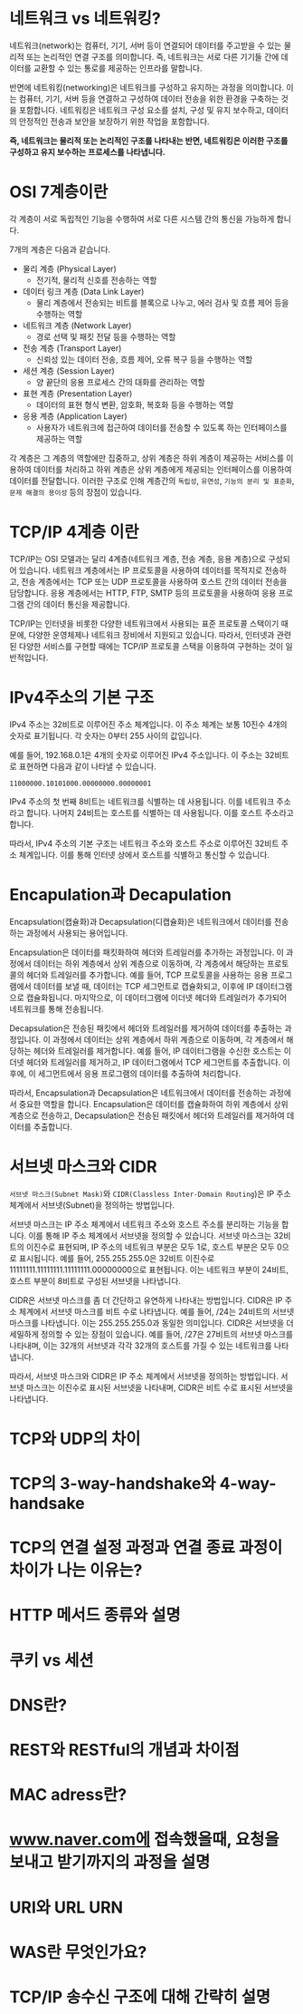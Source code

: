 # 네트워크 vs 네트워킹?
네트워크(network)는 컴퓨터, 기기, 서버 등이 연결되어 데이터를 주고받을 수 있는 물리적 또는 논리적인 연결 구조를 의미합니다. 즉, 네트워크는 서로 다른 기기들 간에 데이터를 교환할 수 있는 통로를 제공하는 인프라를 말합니다.  

반면에 네트워킹(networking)은 네트워크를 구성하고 유지하는 과정을 의미합니다. 이는 컴퓨터, 기기, 서버 등을 연결하고 구성하여 데이터 전송을 위한 환경을 구축하는 것을 포함합니다. 네트워킹은 네트워크 구성 요소를 설치, 구성 및 유지 보수하고, 데이터의 안정적인 전송과 보안을 보장하기 위한 작업을 포함합니다.  

**즉, 네트워크는 물리적 또는 논리적인 구조를 나타내는 반면, 네트워킹은 이러한 구조를 구성하고 유지 보수하는 프로세스를 나타냅니다.**
# OSI 7계층이란
 각 계층이 서로 독립적인 기능을 수행하여 서로 다른 시스템 간의 통신을 가능하게 합니다.

7개의 계층은 다음과 같습니다.

- 물리 계층 (Physical Layer)
    - 전기적, 물리적 신호를 전송하는 역할
- 데이터 링크 계층 (Data Link Layer)
    - 물리 계층에서 전송되는 비트를 블록으로 나누고, 에러 검사 및 흐름 제어 등을 수행하는 역할
- 네트워크 계층 (Network Layer)
    - 경로 선택 및 패킷 전달 등을 수행하는 역할
- 전송 계층 (Transport Layer)
    - 신뢰성 있는 데이터 전송, 흐름 제어, 오류 복구 등을 수행하는 역할
- 세션 계층 (Session Layer)
    - 양 끝단의 응용 프로세스 간의 대화를 관리하는 역할
- 표현 계층 (Presentation Layer)
    - 데이터의 표현 형식 변환, 암호화, 복호화 등을 수행하는 역할
- 응용 계층 (Application Layer)
    - 사용자가 네트워크에 접근하여 데이터를 전송할 수 있도록 하는 인터페이스를 제공하는 역할
    
각 계층은 그 계층의 역할에만 집중하고, 상위 계층은 하위 계층이 제공하는 서비스를 이용하여 데이터를 처리하고 하위 계층은 상위 계층에게 제공되는 인터페이스를 이용하여 데이터를 전달합니다. 이러한 구조로 인해 계층간의 `독립성`, `유연성`, `기능의 분리 및 표준화`,` 문제 해결의 용이성` 등의 장점이 있습니다.

# TCP/IP 4계층 이란
TCP/IP는 OSI 모델과는 달리 4계층(네트워크 계층, 전송 계층, 응용 계층)으로 구성되어 있습니다. 네트워크 계층에서는 IP 프로토콜을 사용하여 데이터를 목적지로 전송하고, 전송 계층에서는 TCP 또는 UDP 프로토콜을 사용하여 호스트 간의 데이터 전송을 담당합니다. 응용 계층에서는 HTTP, FTP, SMTP 등의 프로토콜을 사용하여 응용 프로그램 간의 데이터 통신을 제공합니다.
  
TCP/IP는 인터넷을 비롯한 다양한 네트워크에서 사용되는 표준 프로토콜 스택이기 때문에, 다양한 운영체제나 네트워크 장비에서 지원되고 있습니다. 따라서, 인터넷과 관련된 다양한 서비스를 구현할 때에는 TCP/IP 프로토콜 스택을 이용하여 구현하는 것이 일반적입니다.

# IPv4주소의 기본 구조
IPv4 주소는 32비트로 이루어진 주소 체계입니다. 이 주소 체계는 보통 10진수 4개의 숫자로 표기됩니다. 각 숫자는 0부터 255 사이의 값입니다.  

예를 들어, 192.168.0.1은 4개의 숫자로 이루어진 IPv4 주소입니다. 이 주소는 32비트로 표현하면 다음과 같이 나타낼 수 있습니다.  

`11000000.10101000.00000000.00000001`  

IPv4 주소의 첫 번째 8비트는 네트워크를 식별하는 데 사용됩니다. 이를 네트워크 주소라고 합니다. 나머지 24비트는 호스트를 식별하는 데 사용됩니다. 이를 호스트 주소라고 합니다.  

따라서, IPv4 주소의 기본 구조는 네트워크 주소와 호스트 주소로 이루어진 32비트 주소 체계입니다. 이를 통해 인터넷 상에서 호스트를 식별하고 통신할 수 있습니다.   

# Encapulation과 Decapulation

Encapsulation(캡슐화)과 Decapsulation(디캡슐화)은 네트워크에서 데이터를 전송하는 과정에서 사용되는 용어입니다.

Encapsulation은 데이터를 패킷화하여 헤더와 트레일러를 추가하는 과정입니다. 이 과정에서 데이터는 하위 계층에서 상위 계층으로 이동하며, 각 계층에서 해당하는 프로토콜의 헤더와 트레일러를 추가합니다. 예를 들어, TCP 프로토콜을 사용하는 응용 프로그램에서 데이터를 보낼 때, 데이터는 TCP 세그먼트로 캡슐화되고, 이후에 IP 데이터그램으로 캡슐화됩니다. 마지막으로, 이 데이터그램에 이더넷 헤더와 트레일러가 추가되어 네트워크를 통해 전송됩니다.

Decapsulation은 전송된 패킷에서 헤더와 트레일러를 제거하여 데이터를 추출하는 과정입니다. 이 과정에서 데이터는 상위 계층에서 하위 계층으로 이동하며, 각 계층에서 해당하는 헤더와 트레일러를 제거합니다. 예를 들어, IP 데이터그램을 수신한 호스트는 이더넷 헤더와 트레일러를 제거하고, IP 데이터그램에서 TCP 세그먼트를 추출합니다. 이후에, 이 세그먼트에서 응용 프로그램의 데이터를 추출하여 처리합니다.

따라서, Encapsulation과 Decapsulation은 네트워크에서 데이터를 전송하는 과정에서 중요한 역할을 합니다. Encapsulation은 데이터를 캡슐화하여 하위 계층에서 상위 계층으로 전송하고, Decapsulation은 전송된 패킷에서 헤더와 트레일러를 제거하여 데이터를 추출합니다.

# 서브넷 마스크와 CIDR

`서브넷 마스크(Subnet Mask)`와 `CIDR(Classless Inter-Domain Routing`)은 IP 주소 체계에서 서브넷(Subnet)을 정의하는 방법입니다.

서브넷 마스크는 IP 주소 체계에서 네트워크 주소와 호스트 주소를 분리하는 기능을 합니다. 이를 통해 IP 주소 체계에서 서브넷을 정의할 수 있습니다. 서브넷 마스크는 32비트의 이진수로 표현되며, IP 주소의 네트워크 부분은 모두 1로, 호스트 부분은 모두 0으로 표시됩니다. 예를 들어, 255.255.255.0은 32비트 이진수로 11111111.11111111.11111111.00000000으로 표현됩니다. 이는 네트워크 부분이 24비트, 호스트 부분이 8비트로 구성된 서브넷을 나타냅니다.

CIDR은 서브넷 마스크를 좀 더 간단하고 유연하게 나타내는 방법입니다. CIDR은 IP 주소 체계에서 서브넷 마스크를 비트 수로 나타냅니다. 예를 들어, /24는 24비트의 서브넷 마스크를 나타냅니다. 이는 255.255.255.0과 동일한 의미입니다. CIDR은 서브넷을 더 세밀하게 정의할 수 있는 장점이 있습니다. 예를 들어, /27은 27비트의 서브넷 마스크를 나타내며, 이는 32개의 서브넷과 각각 32개의 호스트를 가질 수 있는 네트워크를 나타냅니다.

따라서, 서브넷 마스크와 CIDR은 IP 주소 체계에서 서브넷을 정의하는 방법입니다. 서브넷 마스크는 이진수로 표시된 서브넷을 나타내며, CIDR은 비트 수로 표시된 서브넷을 나타냅니다.
# TCP와 UDP의 차이

# TCP의 3-way-handshake와 4-way-handsake

# TCP의 연결 설정 과정과 연결 종료 과정이 차이가 나는 이유는?

# HTTP 메서드 종류와 설명

# 쿠키 vs 세션

# DNS란?

# REST와 RESTful의 개념과 차이점

# MAC adress란?

# www.naver.com에 접속했을때, 요청을 보내고 받기까지의 과정을 설명

# URI와 URL URN

# WAS란 무엇인가요?

# TCP/IP 송수신 구조에 대해 간략히 설명
